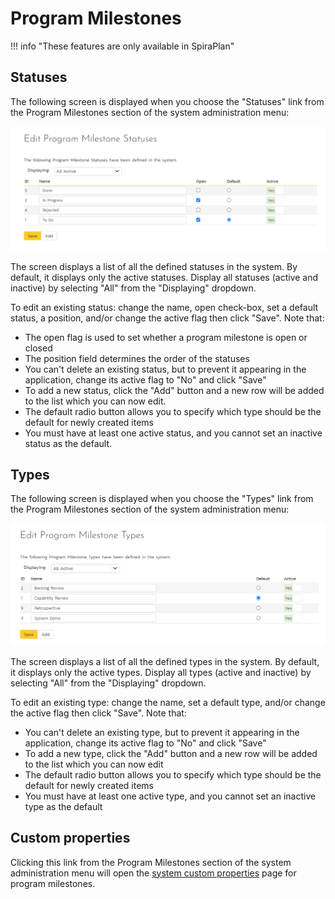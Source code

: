 # Program Milestones

!!! info "These features are only available in SpiraPlan"

## Statuses
The following screen is displayed when you choose the "Statuses" link from the Program Milestones section of the system administration menu:

![](img/system-program-milestones-02.png)

The screen displays a list of all the defined statuses in the system. By default, it displays only the active statuses. Display all statuses (active and inactive) by selecting "All" from the "Displaying" dropdown.

To edit an existing status: change the name, open check-box, set a default status, a position, and/or change the active flag then click "Save". Note that:

- The open flag is used to set whether a program milestone is open or closed
- The position field determines the order of the statuses
- You can't delete an existing status, but to prevent it appearing in the application, change its active flag to "No" and click "Save"
- To add a new status, click the "Add" button and a new row will be added to the list which you can now edit.
- The default radio button allows you to specify which type should be the default for newly created items 
- You must have at least one active status, and you cannot set an inactive status as the default.


## Types
The following screen is displayed when you choose the "Types" link from the Program Milestones section of the system administration menu:

![](img/system-program-milestones-01.png)

The screen displays a list of all the defined types in the system. By default, it displays only the active types. Display all types (active and inactive) by selecting "All" from the "Displaying" dropdown.

To edit an existing type: change the name, set a default type, and/or change the active flag then click "Save". Note that:

- You can't delete an existing type, but to prevent it appearing in the application, change its active flag to "No" and click "Save"
- To add a new type, click the "Add" button and a new row will be added to the list which you can now edit
- The default radio button allows you to specify which type should be the default for newly created items 
- You must have at least one active type, and you cannot set an inactive type as the default


## Custom properties
Clicking this link from the Program Milestones section of the system administration menu will open the [system custom properties](System-Custom-Properties.md) page for program milestones.